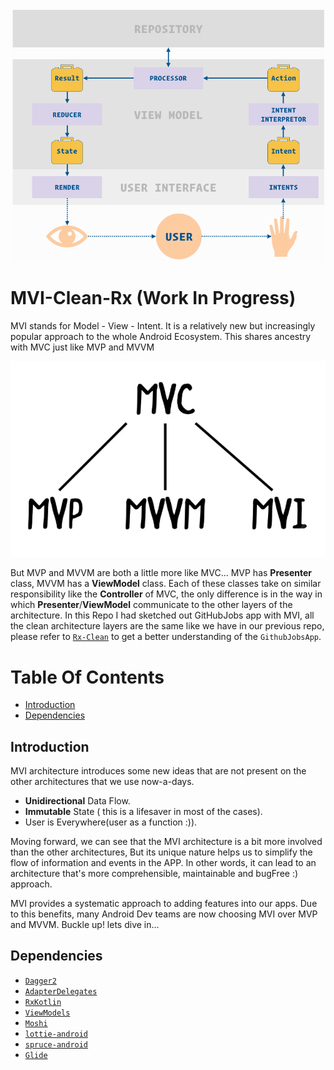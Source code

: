 
<p align="center">
  <img src="https://github.com/iamjosephmj/MVI-Clean-Rx/blob/main/images/mvi-intro.png" />
</p>


# MVI-Clean-Rx (Work In Progress)

MVI stands for Model - View - Intent. It is a relatively new but increasingly popular approach to the whole Android Ecosystem.
This shares ancestry with MVC just like MVP and MVVM


<p align="center">
  <img src="https://github.com/iamjosephmj/MVI-Clean-Rx/blob/main/images/mvi-inh.png" />
</p>

But MVP and MVVM are both a little more like MVC... MVP has <b>Presenter</b> class, MVVM has a <b>ViewModel</b> class. Each of these classes take on similar 
responsibility like the <b>Controller</b> of MVC, the only difference is in the way in which <b>Presenter</b>/<b>ViewModel</b> communicate to 
the other layers of the architecture. In this Repo I had sketched out GitHubJobs app with MVI, all the clean architecture layers are the 
same like we have in our previous repo, please refer to <a href ="https://github.com/iamjosephmj/Rx-Clean">`Rx-Clean`</a> to get a 
better understanding of the `GithubJobsApp`.

# Table Of Contents

* [Introduction](#Introduction)
* [Dependencies](#Dependencies)

## Introduction

MVI architecture introduces some new ideas that are not present on the other architectures that we use now-a-days. 

* <b>Unidirectional</b> Data Flow.
* <b>Immutable</b> State ( this is a lifesaver in most of the cases).
* User is Everywhere(user as a function :)).

Moving forward, we can see that the MVI architecture is a bit more involved than the other architectures, But its unique nature 
helps us to simplify the flow of information and events in the APP. In other words, it can lead to an architecture that's more comprehensible, maintainable 
and bugFree :) approach.

MVI provides a systematic approach to adding features into our apps. Due to this benefits, many Android Dev teams are now choosing MVI over MVP and 
MVVM. Buckle up! lets dive in...

## Dependencies


* <a href="https://dagger.dev/">`Dagger2`</a>
* <a href="https://github.com/sockeqwe/AdapterDelegates">`AdapterDelegates`</a>
* <a href="https://github.com/ReactiveX/RxKotlin">`RxKotlin`</a>
* <a href="https://developer.android.com/topic/libraries/architecture/viewmodel">`ViewModels`</a>
* <a href="https://github.com/square/moshi">`Moshi`</a>
* <a href="https://github.com/airbnb/lottie-android">`lottie-android`</a>
* <a href="https://github.com/willowtreeapps/spruce-android">`spruce-android`</a>
* <a href="https://github.com/bumptech/glide">`Glide`</a>


